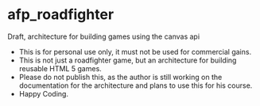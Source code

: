 # afp_roadfighter

Draft, architecture for building games using the canvas api

- This is for personal use only, it must not be used for commercial gains.
- This is not just a roadfighter game, but an architecture for building reusable HTML 5 games.
- Please do not publish this, as the author is still working on the documentation for the architecture and plans to use this for his course.
- Happy Coding.
